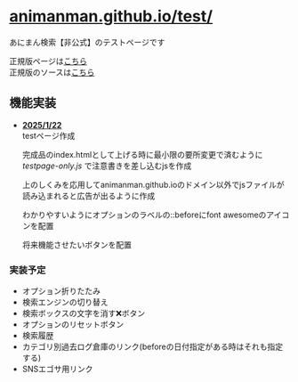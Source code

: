 # [animanman.github.io/test/]( https://animanman.github.io/test/)
あにまん検索【非公式】のテストページです

正規版ページは[こちら](https://animanman.github.io/)\
正規版のソースは[こちら](https://github.com/animanman/animanman.github.io/)

## 機能実装
- <ins>**2025/1/22**</ins>\
  testページ作成
  
  完成品のindex.htmlとして上げる時に最小限の要所変更で済むように _testpage-only.js_ で注意書きを差し込むjsを作成
  
  上のしくみを応用してanimanman.github.ioのドメイン以外でjsファイルが読み込まれると広告が出るように作成
  
  わかりやすいようにオプションのラベルの::beforeにfont awesomeのアイコンを配置
  
  将来機能させたいボタンを配置

### 実装予定
- オプション折りたたみ
- 検索エンジンの切り替え
- 検索ボックスの文字を消す❌ボタン
- オプションのリセットボタン
- 検索履歴
- カテゴリ別過去ログ倉庫のリンク(beforeの日付指定がある時はそれも指定する)
- SNSエゴサ用リンク
